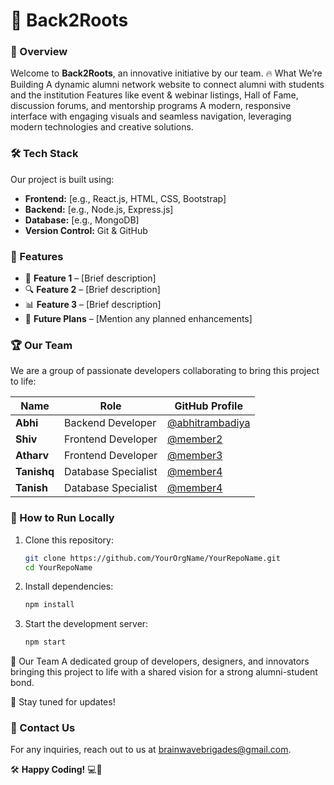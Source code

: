 # 📌 Back2Roots

### 🌟 Overview
Welcome to **Back2Roots**, an innovative initiative by our team.
🔥 What We’re Building
A dynamic alumni network website to connect alumni with students and the institution
Features like event & webinar listings, Hall of Fame, discussion forums, and mentorship programs
A modern, responsive interface with engaging visuals and seamless navigation, leveraging modern technologies and creative solutions.

### 🛠 Tech Stack
Our project is built using:
- **Frontend:** [e.g., React.js, HTML, CSS, Bootstrap]
- **Backend:** [e.g., Node.js, Express.js]
- **Database:** [e.g., MongoDB]
- **Version Control:** Git & GitHub

### 🎯 Features
- 🚀 **Feature 1** – [Brief description]
- 🔍 **Feature 2** – [Brief description]
- 📊 **Feature 3** – [Brief description]
- 📡 **Future Plans** – [Mention any planned enhancements]

### 🏆 Our Team
We are a group of passionate developers collaborating to bring this project to life:

|     Name     |        Role          |                    GitHub Profile                    |
|--------------|----------------------|------------------------------------------------------|
| **Abhi**     | Backend Developer    | [@abhitrambadiya](https://github.com/abhitrambadiya) |
| **Shiv**     | Frontend Developer   | [@member2](https://github.com/member2) |
| **Atharv**   | Frontend Developer   | [@member3](https://github.com/member3) |
| **Tanishq**  | Database Specialist  | [@member4](https://github.com/member4) |
| **Tanish**   | Database Specialist  | [@member4](https://github.com/member4) |

### 🚀 How to Run Locally
1. Clone this repository:
   ```sh
   git clone https://github.com/YourOrgName/YourRepoName.git
   cd YourRepoName
   ```
2. Install dependencies:
   ```sh
   npm install
   ```
3. Start the development server:
   ```sh
   npm start
   ```

👥 Our Team
A dedicated group of developers, designers, and innovators bringing this project to life with a shared vision for a strong alumni-student bond.

🔗 Stay tuned for updates!

### 📧 Contact Us
For any inquiries, reach out to us at brainwavebrigades@gmail.com.

🛠 **Happy Coding!** 💻🚀

